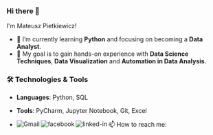 ### Hi there 👋

I'm Mateusz Pietkiewicz!

- 🌱 I’m currently learning **Python** and focusing on becoming a **Data Analyst**.
- 🧠 My goal is to gain hands-on experience with **Data Science Techniques**, **Data Visualization** and **Automation in Data Analysis**.

### 🛠️ Technologies & Tools

- **Languages**: Python, SQL
- **Tools**: PyCharm, Jupyter Notebook, Git, Excel

- 📫 How to reach me:
[<img align="left" alt="Gmail" src="https://img.shields.io/badge/Gmail-D14836?style=for-the-badge&logo=gmail&logoColor=white" />](mailto:mateuszpietkiewicz1@gmail.com)[<img align="left" alt="facebook" src="https://img.shields.io/badge/facebook-%231877F2.svg?&style=for-the-badge&logo=facebook&logoColor=white" />](https://www.facebook.com/mateusz.pietkiewicz.75/)[<img align="left" alt="linked-in" src="https://img.shields.io/badge/linkedin-%230077B5.svg?&style=for-the-badge&logo=linkedin&logoColor=white" />](https://www.linkedin.com/in/mateusz-pietkiewicz-54243a198/)<br>

